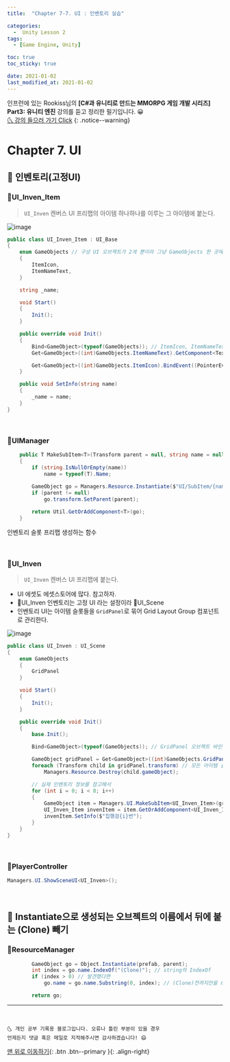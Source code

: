 ```yaml
---
title:  "Chapter 7-7. UI : 인벤토리 실습" 

categories:
  -  Unity Lesson 2
tags:
  - [Game Engine, Unity]

toc: true
toc_sticky: true

date: 2021-01-02
last_modified_at: 2021-01-02
---
```


인프런에 있는 Rookiss님의 **[C#과 유니티로 만드는 MMORPG 게임 개발 시리즈] Part3: 유니티 엔진** 강의를 듣고 정리한 필기입니다. 😀  
[🌜 강의 들으러 가기 Click](https://www.inflearn.com/course/MMORPG-유니티)
{: .notice--warning}

# Chapter 7. UI

## 🚀 인벤토리(고정UI)

### 📜UI_Inven_Item

> `UI_Inven` 캔버스 UI 프리팹의 아이템 하나하나를 이루는 그 아이템에 붙는다.

![image](https://user-images.githubusercontent.com/42318591/103451690-5706b080-4d0a-11eb-96ed-7726347f4c33.png)

```c#
public class UI_Inven_Item : UI_Base
{
    enum GameObjects // 구성 UI 오브젝트가 2개 뿐이라 그냥 GameObjects 한 곳에 묶음
    {
        ItemIcon,
        ItemNameText,
    }

    string _name;

    void Start()
    {
        Init();
    }

    public override void Init()
    {
        Bind<GameObject>(typeof(GameObjects)); // ItemIcon, ItemNameText 오브젝트 바인딩하여 상속받은 Dictionary _objects에 저장.
        Get<GameObject>((int)GameObjects.ItemNameText).GetComponent<Text>().text = _name; // ItemNameText 텍스트 UI의 텍스트를 _name 으로 변경

        Get<GameObject>((int)GameObjects.ItemIcon).BindEvent((PointerEventData) => { Debug.Log($"아이템 클릭! {_name}"); }); // 확장 메소드 BindEvent 사용. ItemIcon 클릭시 해당 람다함수 실행하게 이벤트 바인딩
    }

    public void SetInfo(string name)
    {
        _name = name;
    }
}
```

<br>


### 📜UIManager


```c#
	public T MakeSubItem<T>(Transform parent = null, string name = null) where T : UI_Base
	{
		if (string.IsNullOrEmpty(name))
			name = typeof(T).Name;
         
		GameObject go = Managers.Resource.Instantiate($"UI/SubItem/{name}");
		if (parent != null)
			go.transform.SetParent(parent);

		return Util.GetOrAddComponent<T>(go);
	}
```

인벤토리 슬롯 프리팹 생성하는 함수


<br>



### 📜UI_Inven

> `UI_Inven` 캔버스 UI 프리팹에 붙는다.

- UI 에셋도 에셋스토어에 많다. 참고하자.
- 📜UI_Inven 인벤토리는 고정 UI 라는 설정이라 📜UI_Scene
- 인벤토리 UI는 아이템 슬롯들을 `GridPanel`로 묶어 Grid Layout Group 컴포넌트로 관리한다.

![image](https://user-images.githubusercontent.com/42318591/103451680-3e969600-4d0a-11eb-9653-cca9ee7f4344.png)


```c#
public class UI_Inven : UI_Scene
{
    enum GameObjects
    {
        GridPanel
    }

    void Start()
    {
        Init();
    }

    public override void Init()
    {
        base.Init();

        Bind<GameObject>(typeof(GameObjects)); // GridPanel 오브젝트 바인딩

        GameObject gridPanel = Get<GameObject>((int)GameObjects.GridPanel);
        foreach (Transform child in gridPanel.transform) // 모든 아이템 슬롯들 파괴 (미리 파괴하고 시작)
            Managers.Resource.Destroy(child.gameObject);

        // 실제 인벤토리 정보를 참고해서
        for (int i = 0; i < 8; i++)
        {
            GameObject item = Managers.UI.MakeSubItem<UI_Inven_Item>(gridPanel.transform).gameObject; // GridPanel의 자식으로하여 인벤트리 슬롯들 프리팹 생성           
            UI_Inven_Item invenItem = item.GetOrAddComponent<UI_Inven_Item>(); // 📜UI_Inven_Item 도 붙여줌
            invenItem.SetInfo($"집행검{i}번");
        }
    }
}
```





<br>

### 📜PlayerController 

```c#
Managers.UI.ShowSceneUI<UI_Inven>();
```


<br>


## 🚀 Instantiate으로 생성되는 오브젝트의 이름에서 뒤에 붙는 (Clone) 빼기

### 📜ResourceManager

```c#
        GameObject go = Object.Instantiate(prefab, parent);
        int index = go.name.IndexOf("(Clone)"); // string의 IndexOf
        if (index > 0) // 발견했다면
            go.name = go.name.Substring(0, index); // (Clone)전까지만을 name으로 설정

        return go;
```

***
<br>

    🌜 개인 공부 기록용 블로그입니다. 오류나 틀린 부분이 있을 경우 
    언제든지 댓글 혹은 메일로 지적해주시면 감사하겠습니다! 😄

[맨 위로 이동하기](#){: .btn .btn--primary }{: .align-right}